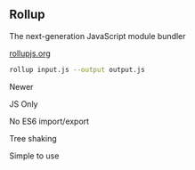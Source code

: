 ##  Rollup

The next-generation JavaScript module bundler

[rollupjs.org](https://rollupjs.org)

```sh
rollup input.js --output output.js
```

Newer <!-- .element: class="fragment" -->

JS Only <!-- .element: class="fragment" -->

No ES6 import/export <!-- .element: class="fragment" -->

Tree shaking <!-- .element: class="fragment" -->

Simple to use <!-- .element: class="fragment" -->
